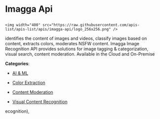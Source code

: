 # Imagga Api<p align="center">
    <img width="400" src="https://raw.githubusercontent.com/apis-list/apis-list/apis/imagga-api/logo_256x256.png" />
</p>

identifies the content of images and videos, classify images based on content, extracts colors, moderates NSFW content. Imagga Image Recognition API provides solutions for image tagging & categorization, visual search, content moderation. Available in the Cloud and On-Premise

**Categories**:

- [AI & ML](https://github/apis-list/apis-list#ai-and-ml)

- [Color Extraction](https://github/apis-list/apis-list#color-extraction)

- [Content Moderation](https://github/apis-list/apis-list#content-moderation)

- [Visual Content Recognition](https://github/apis-list/apis-list#visual-content-recognition)





ecognition),


